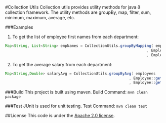 #Collection Utils
Collection utils provides utility methods for java 8 collection framework. The utility methods are groupBy, map, filter, sum, minimum, maximum, average, etc. 

###Examples
1. To get the list of employee first names from each department:
```java
Map<String, List<String> empNames = CollectionUtils.groupByMapping( employees
													   			, Employee::getDepartment
													   			, Employee::getFirstName() );
```
2. To get the average salary from each department:
```java
Map<String,Double> salaryAvg = CollectionUtils.groupByAvg( employees
														, Employee::getDepartment()
														, Employee::getSalary() );
```

###Build
This project is built using maven. Build Command: `mvn clean package`

###Test
JUnit is used for unit testing. Test Command: `mvn clean test`

##License
This code is under the [Apache 2.0 license](http://www.apache.org/licenses/LICENSE-2.0.html).